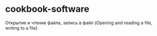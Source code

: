 # cookbook-software
Открытие и чтение файла, запись в файл (Opening and reading a file, writing to a file)
